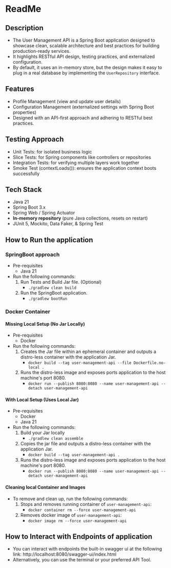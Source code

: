 # ReadMe
## Description
- The User Management API is a Spring Boot application designed to showcase clean, scalable architecture and best practices for building production-ready services.
- It highlights RESTful API design, testing practices, and externalized configuration. 
- By default, it uses an in-memory store, but the design makes it easy to plug in a real database by implementing the `UserRepository` interface.

## Features
- Profile Management (view and update user details)
- Configuration Management (externalized settings with Spring Boot properties)
- Designed with an API-first approach and adhering to RESTful best practices.

## Testing Approach
- Unit Tests: for isolated business logic
- Slice Tests: for Spring components like controllers or repositories
- Integration Tests: for verifying multiple layers work together
- Smoke Test (contextLoads()): ensures the application context boots successfully

## Tech Stack
- Java 21
- Spring Boot 3.x
- Spring Web / Spring Actuator
- **In-memory repository** (pure Java collections, resets on restart)
- JUnit 5, Mockito, Data Faker, & Spring Test

## How to Run the application

### SpringBoot approach
- Pre-requisites
  - Java 21
- Run the following commands:
  1. Run Tests and Build Jar file. (Optional)
     - `./gradlew clean build`
  2. Run the SpringBoot application.
     - `./gradlew bootRun`

### Docker Container
#### Missing Local Setup (No Jar Locally)
- Pre-requisites
  - Docker
- Run the following commands:
  1. Creates the Jar file within an ephemeral container and outputs a distro-less container with the application Jar.
     - `docker build --tag user-management-api --file Dockerfile.no-local .`
  2. Runs the distro-less image and exposes ports application to the host machine's port 8080.
     - `docker run --publish 8080:8080 --name user-management-api --detach user-management-api`

#### With Local Setup (Uses Local Jar)
- Pre-requisites
    - Docker
    - Java 21
- Run the following commands:
  1. Build your Jar locally
     - `./gradlew clean assemble`
  2. Copies the jar file and outputs a distro-less container with the application Jar.
     - `docker build --tag user-management-api .`
  3. Runs the distro-less image and exposes ports application to the host machine's port 8080.
     - `docker run --publish 8080:8080 --name user-management-api --detach user-management-api`

#### Cleaning local Container and Images
- To remove and clean up, run the following commands:
  1. Stops and removes running container of `user-management-api`:
      - `docker container rm --force user-management-api`
  2. Removes docker image of `user-management-api`:
      - `docker image rm --force user-management-api`

## How to Interact with Endpoints of application
- You can interact with endpoints the built-in swagger ui at the following link: http://localhost:8080/swagger-ui/index.html
- Alternatively, you can use the terminal or your preferred API Tool.
